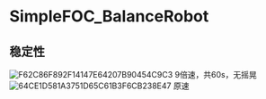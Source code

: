 # SimpleFOC_BalanceRobot
## 稳定性
![F62C86F892F14147E64207B90454C9C3](https://user-images.githubusercontent.com/52597530/176620606-07d57026-c9ef-4ff7-8d3f-4b64de6a7f63.gif)
9倍速，共60s，无摇晃
![64CE1D581A3751D65C61B3F6CB238E47](https://user-images.githubusercontent.com/52597530/176620778-bc0a4699-1cd7-42fe-a1e0-c5e022fdb27d.gif)
原速
